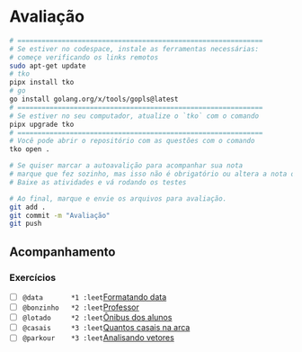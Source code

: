 # Avaliação

```bash
# =============================================================
# Se estiver no codespace, instale as ferramentas necessárias:
# começe verificando os links remotos
sudo apt-get update
# tko
pipx install tko
# go
go install golang.org/x/tools/gopls@latest
# =============================================================
# Se estiver no seu computador, atualize o `tko` com o comando 
pipx upgrade tko
# =============================================================
# Você pode abrir o repositório com as questões com o comando
tko open .

# Se quiser marcar a autoavalição para acompanhar sua nota
# marque que fez sozinho, mas isso não é obrigatório ou altera a nota obtida.
# Baixe as atividades e vá rodando os testes

# Ao final, marque e envie os arquivos para avaliação.
git add .
git commit -m "Avaliação"
git push
```

## Acompanhamento

### Exercícios

- [ ] `@data       *1 :leet`[Formatando data](https://github.com/qxcodefup/arcade/blob/master/base/data/Readme.md)
- [ ] `@bonzinho   *2 :leet`[Professor](https://github.com/qxcodefup/arcade/blob/master/base/bonzinho/Readme.md)
- [ ] `@lotado     *2 :leet`[Ônibus dos alunos](https://github.com/qxcodefup/arcade/blob/master/base/lotado/Readme.md)
- [ ] `@casais     *3 :leet`[Quantos casais na arca](https://github.com/qxcodefup/arcade/blob/master/base/casais/Readme.md)
- [ ] `@parkour    *3 :leet`[Analisando vetores](https://github.com/qxcodefup/arcade/blob/master/base/parkour/Readme.md)

